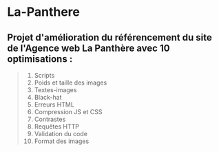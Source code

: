 # La-Panthere
## Projet d'amélioration du référencement du site de l'Agence web La Panthère avec 10 optimisations :
>1. Scripts
>2. Poids et taille des images
>3. Textes-images
>4. Black-hat
>5. Erreurs HTML
>6. Compression JS et CSS
>7. Contrastes
>8. Requêtes HTTP
>9. Validation du code
>10. Format des images
